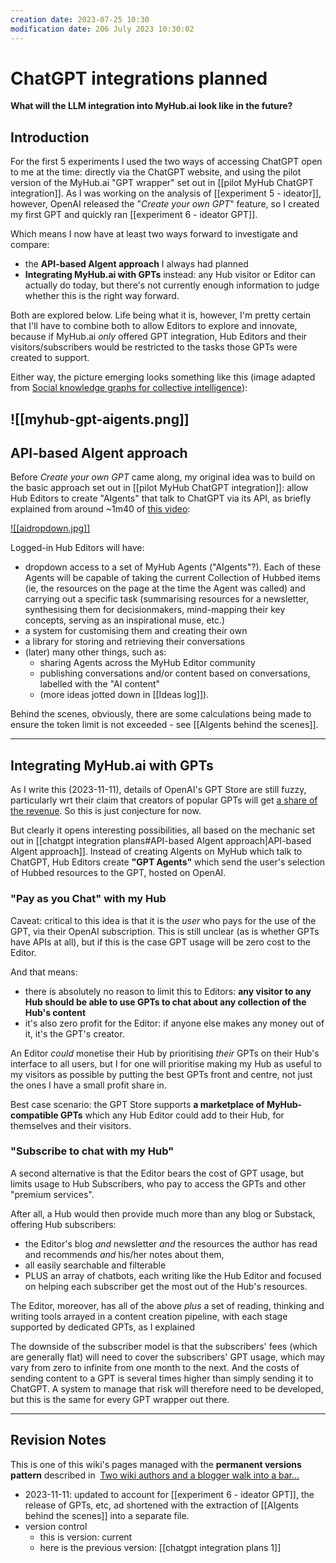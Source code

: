 ```yaml
---
creation date: 2023-07-25 10:30
modification date: 206 July 2023 10:30:02
---
```

# ChatGPT integrations planned

**What will the LLM integration into MyHub.ai look like in the future?**

## Introduction

For the first 5 experiments I used the two ways of accessing ChatGPT open to me at the time: directly via the ChatGPT website, and using the pilot version of the MyHub.ai "GPT wrapper" set out in [[pilot MyHub ChatGPT integration]]. As I was working on the analysis of [[experiment 5 - ideator]], however, OpenAI released the "*Create your own GPT*" feature, so I created my first GPT and quickly ran [[experiment 6 - ideator GPT]].

Which means I now have at least two ways forward to investigate and compare:

* the **API-based AIgent approach** I always had planned
* **Integrating MyHub.ai with GPTs** instead: any Hub visitor or Editor can actually do today, but there's not currently enough information to judge whether this is the right way forward.

Both are explored below. Life being what it is, however, I'm pretty certain that I'll have to combine both to allow Editors to explore and innovate, because if MyHub.ai *only* offered GPT integration, Hub Editors and their visitors/subscribers would be restricted to the tasks those GPTs were created to support.

Either way, the picture  emerging looks something like this (image adapted from [Social knowledge graphs for collective intelligence](https://mathewlowry.medium.com/social-knowledge-graphs-for-collective-intelligence-75c436889320)):

![[myhub-gpt-aigents.png]]
---
## API-based AIgent approach

Before *Create your own GPT* came along, my original idea was to build on the basic approach set out in [[pilot MyHub ChatGPT integration]]: allow Hub Editors to create "AIgents" that talk to ChatGPT via its API, as briefly explained from around ~1m40 of [this video](https://www.youtube.com/watch?v=PykfgbRwZiY):

[![[aidropdown.jpg]]](https://www.youtube.com/watch?v=PykfgbRwZiY)

Logged-in Hub Editors will have: 

* dropdown access to a set of MyHub Agents ("AIgents"?). Each of these Agents will be capable of taking the current Collection of Hubbed items (ie, the resources on the page at the time the Agent was called) and carrying out a specific task (summarising resources for a newsletter, synthesising them for decisionmakers, mind-mapping their key concepts, serving as an  inspirational muse, etc.)
* a system for customising them and creating their own 
* a library for storing and retrieving their conversations 
* (later) many other things, such as:
	* sharing Agents across the MyHub Editor community
	* publishing conversations and/or content based on conversations, labelled with the "AI content" 
	* (more ideas jotted down in [[Ideas log]]).

Behind the scenes, obviously, there are some calculations being made to ensure the token limit is not exceeded - see [[AIgents behind the scenes]].

--- 
## Integrating MyHub.ai with GPTs

As I write this (2023-11-11), details of OpenAI's GPT Store are still fuzzy, particularly wrt their claim that creators of popular GPTs will get [a share of the revenue](https://www.theverge.com/2023/11/6/23949371/more-on-how-openai-is-going-to-pay-gpt-creators). So this is just conjecture for now.

But clearly it opens interesting possibilities, all based on the mechanic set out in  [[chatgpt integration plans#API-based AIgent approach|API-based AIgent approach]]. Instead of creating AIgents on MyHub which talk to ChatGPT, Hub Editors create **"GPT Agents"** which send the user's selection of Hubbed resources to the GPT, hosted on OpenAI.

### "Pay as you Chat" with my Hub

Caveat: critical to this idea is that it is the *user* who pays for the use of the GPT, via their OpenAI subscription. This is still unclear (as is whether GPTs have APIs at all), but if this is the case GPT usage will be zero cost to the Editor.

And that means:

* there is absolutely no reason to limit this to Editors: **any visitor to any Hub should be able to use GPTs to chat about any collection of the Hub's content** 
* it's also zero profit for the Editor: if anyone else makes any money out of it, it's the GPT's creator.

An Editor *could* monetise their Hub by prioritising *their* GPTs on their Hub's interface to all users, but I for one will prioritise making my Hub as useful to my visitors as possible by putting the best GPTs front and centre, not just the ones I have a small profit share in.

Best case scenario: the GPT Store supports **a marketplace of MyHub-compatible GPTs** which any Hub Editor could add to their Hub, for themselves and their visitors. 

### "Subscribe to chat with my Hub"

A second alternative is that the Editor bears the cost of GPT usage, but limits usage to Hub Subscribers, who pay to access the GPTs and other "premium services". 

After all, a Hub would then provide much more than any blog or Substack, offering Hub subscribers: 

* the Editor's blog *and* newsletter *and* the resources the author has read and recommends *and* his/her notes about them, 
* all easily searchable and filterable
* PLUS an array of chatbots, each writing like the Hub Editor and focused on helping each subscriber get the most out of the Hub's resources.

The Editor, moreover, has all of the above *plus* a set of reading, thinking and writing tools arrayed in a content creation pipeline, with each stage supported by dedicated GPTs, as I explained

The downside of the subscriber model is that the subscribers' fees (which are generally flat) will need to cover the subscribers' GPT usage, which may vary from zero to infinite from one month to the next. And the costs of sending content to a GPT is several times higher than simply sending it to ChatGPT. A system to manage that risk will therefore need to be developed, but this is the same for every GPT wrapper out there.

---

## Revision Notes

This is one of this wiki's pages managed with the **permanent versions pattern** described in  [Two wiki authors and a blogger walk into a bar…](https://mathewlowry.medium.com/two-wiki-authors-and-a-blogger-walk-into-a-bar-7106c8376c6e)  

- 2023-11-11: updated to account for [[experiment 6 - ideator GPT]], the release of GPTs, etc, ad shortened with the extraction of [[AIgents behind the scenes]] into a separate file.
- version control
    - this is version: current
    - here is the previous version: [[chatgpt integration plans 1]]

